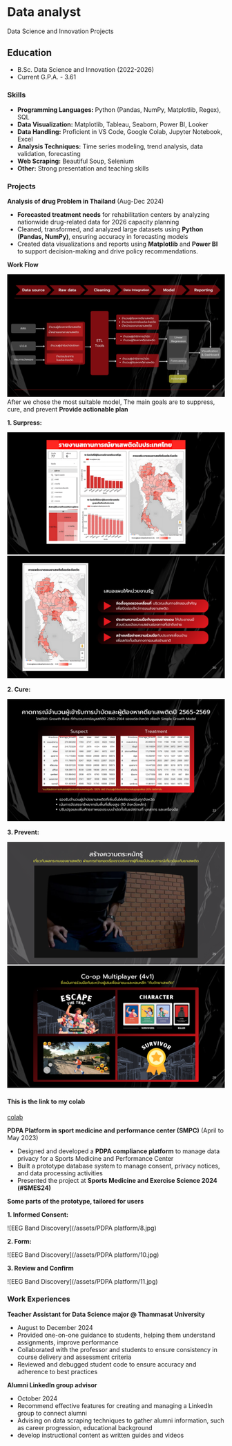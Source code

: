 # Data analyst
Data Science and Innovation Projects

## Education
- B.Sc. Data Science and Innovation (2022-2026)
- Current G.P.A. - 3.61 

### Skills
- **Programming Languages:** Python (Pandas, NumPy, Matplotlib, Regex), SQL
- **Data Visualization:** Matplotlib, Tableau, Seaborn, Power BI, Looker
- **Data Handling:** Proficient in VS Code, Google Colab, Jupyter Notebook, Excel
- **Analysis Techniques:** Time series modeling, trend analysis, data validation, forecasting
- **Web Scraping:** Beautiful Soup, Selenium
- **Other:** Strong presentation and teaching skills

### Projects
**Analysis of drug Problem in Thailand** (Aug-Dec 2024)
- **Forecasted treatment needs** for rehabilitation centers by analyzing nationwide drug-related data for 2026 capacity planning
- Cleaned, transformed, and analyzed large datasets using **Python (Pandas, NumPy)**, ensuring accuracy in forecasting models
- Created data visualizations and reports using **Matplotlib** and **Power BI** to support decision-making and drive policy
recommendations.

**Work Flow**

![EEG Band Discovery](/assets/9.png)
After we chose the most suitable model, The main goals are to suppress, cure, and prevent
**Provide actionable plan**

**1. Surpress:**
   
   ![EEG Band Discovery](/assets/19.png)
   ![EEG Band Discovery](/assets/20.png)

**2. Cure:**
   
   ![EEG Band Discovery](/assets/22.png)

**3. Prevent:**
   
   ![EEG Band Discovery](/assets/25.png)
   ![EEG Band Discovery](/assets/26.png)

#### This is the link to my colab
[colab](https://colab.research.google.com/drive/1pC27AtvC3w-bJndHnob9Kl1XNFbhA7Yv?usp=sharing)
  
**PDPA Platform in sport medicine and performance center (SMPC)** (April to May 2023)
- Designed and developed a **PDPA compliance platform** to manage data privacy for a Sports Medicine and Performance Center
- Built a prototype database system to manage consent, privacy notices, and data processing activities
- Presented the project at **Sports Medicine and Exercise Science 2024 (#SMES24)**

**Some parts of the prototype, tailored for users**

**1. Informed Consent:**

   ![EEG Band Discovery](/assets/PDPA platform/8.jpg)
   
**2. Form:**

   ![EEG Band Discovery](/assets/PDPA platform/10.jpg)
   
**3. Review and Confirm**

   ![EEG Band Discovery](/assets/PDPA platform/11.jpg)


### Work Experiences
**Teacher Assistant for Data Science major @ Thammasat University**
- August to December 2024
- Provided one-on-one guidance to students, helping them understand assignments, improve performance
- Collaborated with the professor and students to ensure consistency in course delivery and assessment criteria
- Reviewed and debugged student code to ensure accuracy and adherence to best practices

**Alumni LinkedIn group advisor**
- October 2024
- Recommend effective features for creating and managing a LinkedIn group to connect alumni
- Advising on data scraping techniques to gather alumni information, such as career progression, educational background
- develop instructional content as written guides and videos

